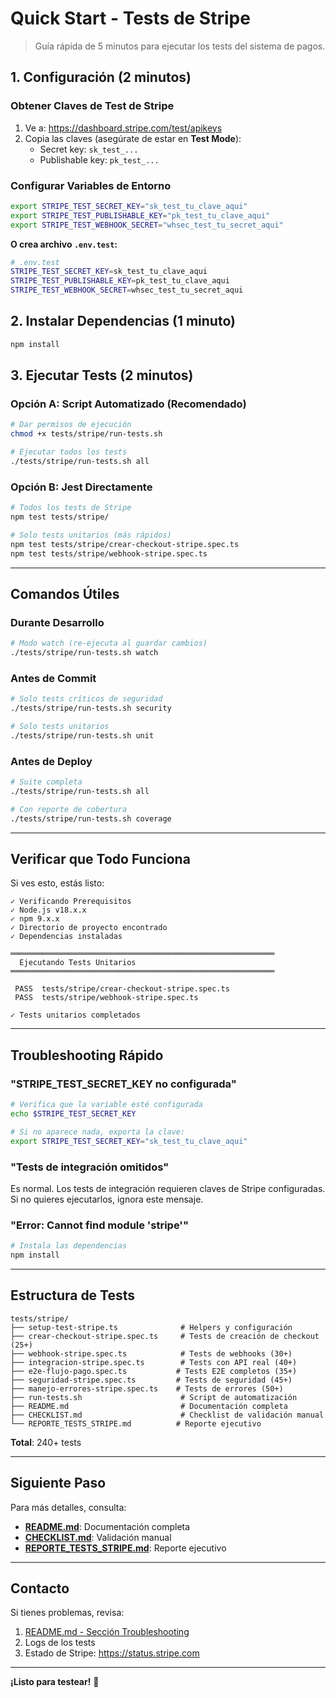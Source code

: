 # Quick Start - Tests de Stripe

> Guía rápida de 5 minutos para ejecutar los tests del sistema de pagos.

## 1. Configuración (2 minutos)

### Obtener Claves de Test de Stripe

1. Ve a: https://dashboard.stripe.com/test/apikeys
2. Copia las claves (asegúrate de estar en **Test Mode**):
   - Secret key: `sk_test_...`
   - Publishable key: `pk_test_...`

### Configurar Variables de Entorno

```bash
export STRIPE_TEST_SECRET_KEY="sk_test_tu_clave_aqui"
export STRIPE_TEST_PUBLISHABLE_KEY="pk_test_tu_clave_aqui"
export STRIPE_TEST_WEBHOOK_SECRET="whsec_test_tu_secret_aqui"
```

**O crea archivo `.env.test`:**

```bash
# .env.test
STRIPE_TEST_SECRET_KEY=sk_test_tu_clave_aqui
STRIPE_TEST_PUBLISHABLE_KEY=pk_test_tu_clave_aqui
STRIPE_TEST_WEBHOOK_SECRET=whsec_test_tu_secret_aqui
```

## 2. Instalar Dependencias (1 minuto)

```bash
npm install
```

## 3. Ejecutar Tests (2 minutos)

### Opción A: Script Automatizado (Recomendado)

```bash
# Dar permisos de ejecución
chmod +x tests/stripe/run-tests.sh

# Ejecutar todos los tests
./tests/stripe/run-tests.sh all
```

### Opción B: Jest Directamente

```bash
# Todos los tests de Stripe
npm test tests/stripe/

# Solo tests unitarios (más rápidos)
npm test tests/stripe/crear-checkout-stripe.spec.ts
npm test tests/stripe/webhook-stripe.spec.ts
```

---

## Comandos Útiles

### Durante Desarrollo

```bash
# Modo watch (re-ejecuta al guardar cambios)
./tests/stripe/run-tests.sh watch
```

### Antes de Commit

```bash
# Solo tests críticos de seguridad
./tests/stripe/run-tests.sh security

# Solo tests unitarios
./tests/stripe/run-tests.sh unit
```

### Antes de Deploy

```bash
# Suite completa
./tests/stripe/run-tests.sh all

# Con reporte de cobertura
./tests/stripe/run-tests.sh coverage
```

---

## Verificar que Todo Funciona

Si ves esto, estás listo:

```
✓ Verificando Prerequisitos
✓ Node.js v18.x.x
✓ npm 9.x.x
✓ Directorio de proyecto encontrado
✓ Dependencias instaladas

═══════════════════════════════════════════════════════════
  Ejecutando Tests Unitarios
═══════════════════════════════════════════════════════════

 PASS  tests/stripe/crear-checkout-stripe.spec.ts
 PASS  tests/stripe/webhook-stripe.spec.ts

✓ Tests unitarios completados
```

---

## Troubleshooting Rápido

### "STRIPE_TEST_SECRET_KEY no configurada"

```bash
# Verifica que la variable esté configurada
echo $STRIPE_TEST_SECRET_KEY

# Si no aparece nada, exporta la clave:
export STRIPE_TEST_SECRET_KEY="sk_test_tu_clave_aqui"
```

### "Tests de integración omitidos"

Es normal. Los tests de integración requieren claves de Stripe configuradas.
Si no quieres ejecutarlos, ignora este mensaje.

### "Error: Cannot find module 'stripe'"

```bash
# Instala las dependencias
npm install
```

---

## Estructura de Tests

```
tests/stripe/
├── setup-test-stripe.ts              # Helpers y configuración
├── crear-checkout-stripe.spec.ts     # Tests de creación de checkout (25+)
├── webhook-stripe.spec.ts            # Tests de webhooks (30+)
├── integracion-stripe.spec.ts        # Tests con API real (40+)
├── e2e-flujo-pago.spec.ts           # Tests E2E completos (35+)
├── seguridad-stripe.spec.ts         # Tests de seguridad (45+)
├── manejo-errores-stripe.spec.ts    # Tests de errores (50+)
├── run-tests.sh                      # Script de automatización
├── README.md                         # Documentación completa
├── CHECKLIST.md                      # Checklist de validación manual
└── REPORTE_TESTS_STRIPE.md          # Reporte ejecutivo
```

**Total**: 240+ tests

---

## Siguiente Paso

Para más detalles, consulta:

- **[README.md](./README.md)**: Documentación completa
- **[CHECKLIST.md](./CHECKLIST.md)**: Validación manual
- **[REPORTE_TESTS_STRIPE.md](./REPORTE_TESTS_STRIPE.md)**: Reporte ejecutivo

---

## Contacto

Si tienes problemas, revisa:
1. [README.md - Sección Troubleshooting](./README.md#troubleshooting)
2. Logs de los tests
3. Estado de Stripe: https://status.stripe.com

---

**¡Listo para testear!** 🚀
